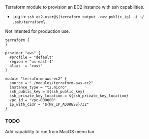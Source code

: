 Terraform module to provision an EC2 instance with ssh capabilities.

- Log in: `ssh ec2-user@$(terraform output -raw public_ip) -i ~/
.ssh/terraform`\

Not intented for production use.

```hcl
terraform {
}

provider "aws" {
  #profile = "default"
  region = "us-east-1"
  alias  = "east"
}

module "terraform-aws-ec2" {
  source = "./modules/terraform-aws-ec2"
  instance_type = "t2.micro"
  ssh_public_key = ${ssh_public_key}
  ssh_private_key_location = ${ssh_private_key_location}
  vpc_id = "vpc-000000"
  ip_with_cidr = "${MY_IP_ADDRESS}/32"
}
```


### TODO
Add capability to run from MacOS menu bar
